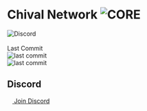 # Chival Network ![CORE](https://img.shields.io/badge/-CORE-blue)

<!-- BADGES -->

![Discord](https://img.shields.io/discord/989326489419931668?style=for-the-badge&logo=discord)<br>
<br>
Last Commit<br>
![last commit](https://img.shields.io/github/last-commit/Chival-Network/Core?style=for-the-badge&logo=github)<br>
![last commit](https://img.shields.io/badge/errors-untested%20%28may%20contain%20errors%29-important?style=for-the-badge&logo=github)

<!-- DISCORD -->

## Discord

<a href="https://discord.gg/kuz6EJpuZ9">
<img src="https://assets-global.website-files.com/6257adef93867e50d84d30e2/636e0a6a49cf127bf92de1e2_icon_clyde_blurple_RGB.png" height="12">
Join Discord
</a>
